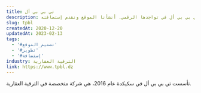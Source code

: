 ```yaml
---
title: تي بي بي أل
description: تعاونت يونيفارواب مع تي بي بي أل في تواجدها الرقمي. أنشأنا الموقع ونقدم إستضافته.
slug: tpbl
createdAt: 2020-12-20
updatedAt: 2023-02-13
tags:
  - '#تصميم_الموقع'
  - '#تطوير'
  - '#إستضافة'
industry: الترقية العقارية
link: https://www.tpbl.dz
---
```


تأسست تي بي بي أل في سكيكدة عام 2016، هي شركة متخصصة في الترقية العقارية.
